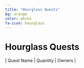 ```yaml
---
title: "Hourglass Quests"
bg: orange
color: white
fa-icon: hourglass
---
```


# Hourglass Quests

| Quest Name | Quantity | Owners |
